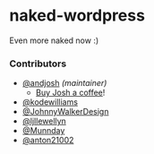 naked-wordpress
===============

Even more naked now :)

### Contributors
- [@andjosh][0] _(maintainer)_
  - [Buy Josh a coffee](https://www.buymeacoffee.com/andjosh)!
- [@kodewilliams][1]
- [@JohnnyWalkerDesign][2]
- [@ljllewellyn][3]
- [@Munnday][4]
- [@anton21002][5]

[0]: https://github.com/andjosh
[1]: https://github.com/kodewilliams
[2]: https://github.com/JohnnyWalkerDesign
[3]: https://github.com/ljllewellyn
[4]: https://github.com/Munnday
[5]: https://github.com/Anton21002
